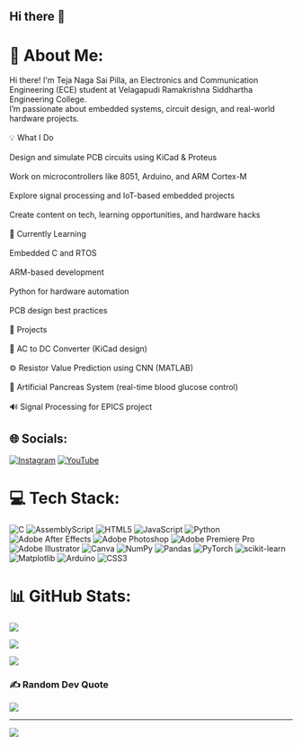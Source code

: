## Hi there 👋

<!--
**248W5A0409/248W5A0409** is a ✨ _special_ ✨ repository because its `README.md` (this file) appears on your GitHub profile.

Here are some ideas to get you started:

- 🔭 I’m currently working on ...
- 🌱 I’m currently learning ...
- 👯 I’m looking to collaborate on ...
- 🤔 I’m looking for help with ...
- 💬 Ask me about ...
- 📫 How to reach me: ...
- 😄 Pronouns: ...
- ⚡ Fun fact: ...
-->
# 💫 About Me:
Hi there! I'm Teja Naga Sai Pilla, an Electronics and Communication Engineering (ECE) student at Velagapudi Ramakrishna Siddhartha Engineering College.<br>I’m passionate about embedded systems, circuit design, and real-world hardware projects.<br><br>💡 What I Do<br><br>Design and simulate PCB circuits using KiCad & Proteus<br><br>Work on microcontrollers like 8051, Arduino, and ARM Cortex-M<br><br>Explore signal processing and IoT-based embedded projects<br><br>Create content on tech, learning opportunities, and hardware hacks<br><br>🧠 Currently Learning<br><br>Embedded C and RTOS<br><br>ARM-based development<br><br>Python for hardware automation<br><br>PCB design best practices<br><br>🚀 Projects<br><br>🔌 AC to DC Converter (KiCad design)<br><br>⚙️ Resistor Value Prediction using CNN (MATLAB)<br><br>💉 Artificial Pancreas System (real-time blood glucose control)<br><br>🔊 Signal Processing for EPICS project


## 🌐 Socials:
[![Instagram](https://img.shields.io/badge/Instagram-%23E4405F.svg?logo=Instagram&logoColor=white)](https://instagram.com/https://www.instagram.com/learnwithtejaa/) [![YouTube](https://img.shields.io/badge/YouTube-%23FF0000.svg?logo=YouTube&logoColor=white)](https://youtube.com/@https://www.youtube.com/channel/UCRFZXwLhYtyaL5iiYh2IVlw) 

# 💻 Tech Stack:
![C](https://img.shields.io/badge/c-%2300599C.svg?style=plastic&logo=c&logoColor=white) ![AssemblyScript](https://img.shields.io/badge/assembly%20script-%23000000.svg?style=plastic&logo=assemblyscript&logoColor=white) ![HTML5](https://img.shields.io/badge/html5-%23E34F26.svg?style=plastic&logo=html5&logoColor=white) ![JavaScript](https://img.shields.io/badge/javascript-%23323330.svg?style=plastic&logo=javascript&logoColor=%23F7DF1E) ![Python](https://img.shields.io/badge/python-3670A0?style=plastic&logo=python&logoColor=ffdd54) ![Adobe After Effects](https://img.shields.io/badge/Adobe%20After%20Effects-9999FF.svg?style=plastic&logo=Adobe%20After%20Effects&logoColor=white) ![Adobe Photoshop](https://img.shields.io/badge/adobe%20photoshop-%2331A8FF.svg?style=plastic&logo=adobe%20photoshop&logoColor=white) ![Adobe Premiere Pro](https://img.shields.io/badge/Adobe%20Premiere%20Pro-9999FF.svg?style=plastic&logo=Adobe%20Premiere%20Pro&logoColor=white) ![Adobe Illustrator](https://img.shields.io/badge/adobe%20illustrator-%23FF9A00.svg?style=plastic&logo=adobe%20illustrator&logoColor=white) ![Canva](https://img.shields.io/badge/Canva-%2300C4CC.svg?style=plastic&logo=Canva&logoColor=white) ![NumPy](https://img.shields.io/badge/numpy-%23013243.svg?style=plastic&logo=numpy&logoColor=white) ![Pandas](https://img.shields.io/badge/pandas-%23150458.svg?style=plastic&logo=pandas&logoColor=white) ![PyTorch](https://img.shields.io/badge/PyTorch-%23EE4C2C.svg?style=plastic&logo=PyTorch&logoColor=white) ![scikit-learn](https://img.shields.io/badge/scikit--learn-%23F7931E.svg?style=plastic&logo=scikit-learn&logoColor=white) ![Matplotlib](https://img.shields.io/badge/Matplotlib-%23ffffff.svg?style=plastic&logo=Matplotlib&logoColor=black) ![Arduino](https://img.shields.io/badge/-Arduino-00979D?style=plastic&logo=Arduino&logoColor=white) ![CSS3](https://img.shields.io/badge/css3-%231572B6.svg?style=plastic&logo=css3&logoColor=white)

# 📊 GitHub Stats:
![](https://github-readme-stats.vercel.app/api?username=248W5A0409&theme=dark&hide_border=false&include_all_commits=false&count_private=false)<br/>

![](https://nirzak-streak-stats.vercel.app/?user=248W5A0409&theme=dark&hide_border=false)<br/>

![](https://github-readme-stats.vercel.app/api/top-langs/?username=248W5A0409&theme=dark&hide_border=false&include_all_commits=false&count_private=false&layout=compact)

### ✍️ Random Dev Quote
![](https://quotes-github-readme.vercel.app/api?type=horizontal&theme=radical)

---
[![](https://visitcount.itsvg.in/api?id=248W5A0409&icon=0&color=0)](https://visitcount.itsvg.in)

<!-- Proudly created with GPRM ( https://gprm.itsvg.in ) -->
